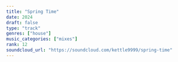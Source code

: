 ```yaml
---
title: "Spring Time"
date: 2024
draft: false
type: "track"
genres: ["house"]
music_categories: ["mixes"]
rank: 12
soundcloud_url: "https://soundcloud.com/kettle9999/spring-time"
---
```

